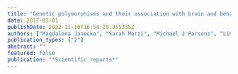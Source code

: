 ```yaml
---
title: "Genetic polymorphisms and their association with brain and behavioural measures in heterogeneous stock mice"
date: 2017-01-01
publishDate: 2022-11-10T16:54:29.355335Z
authors: ["Magdalena Janecka", "Sarah Marzi", "Michael J Parsons", "Lin Liu", "Jose L Paya-Cano", "Rebecca G Smith", "Cathy Fernandes", "Leonard C Schalkwyk"]
publication_types: ["2"]
abstract: ""
featured: false
publication: "*Scientific reports*"
---
```


